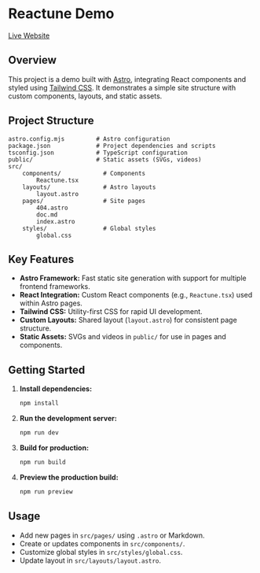 

# Reactune Demo

[Live Website](https://salvadorvasqz.github.io/reactune-demo/)

## Overview

This project is a demo built with [Astro](https://astro.build/), integrating React components and styled using [Tailwind CSS](https://tailwindcss.com/). It demonstrates a simple site structure with custom components, layouts, and static assets.

## Project Structure

```
astro.config.mjs         # Astro configuration
package.json             # Project dependencies and scripts
tsconfig.json            # TypeScript configuration
public/                  # Static assets (SVGs, videos)
src/
	components/            # Components
		Reactune.tsx
	layouts/               # Astro layouts
		layout.astro
	pages/                 # Site pages
		404.astro
		doc.md
		index.astro
	styles/                # Global styles
		global.css
```

## Key Features

- **Astro Framework:** Fast static site generation with support for multiple frontend frameworks.
- **React Integration:** Custom React components (e.g., `Reactune.tsx`) used within Astro pages.
- **Tailwind CSS:** Utility-first CSS for rapid UI development.
- **Custom Layouts:** Shared layout (`layout.astro`) for consistent page structure.
- **Static Assets:** SVGs and videos in `public/` for use in pages and components.

## Getting Started

1. **Install dependencies:**
	 ```powershell
	 npm install
	 ```

2. **Run the development server:**
	 ```powershell
	 npm run dev
	 ```

3. **Build for production:**
	 ```powershell
	 npm run build
	 ```

4. **Preview the production build:**
	 ```powershell
	 npm run preview
	 ```

## Usage

- Add new pages in `src/pages/` using `.astro` or Markdown.
- Create or updates components in `src/components/`.
- Customize global styles in `src/styles/global.css`.
- Update layout in `src/layouts/layout.astro`.

